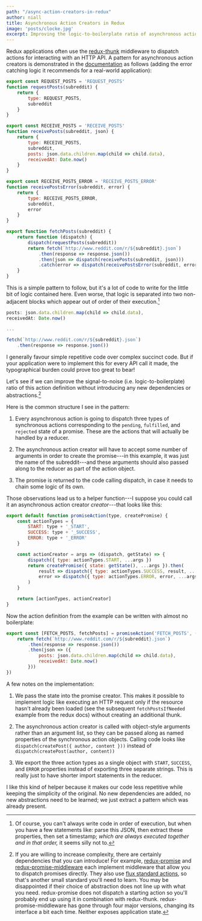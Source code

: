 ```yaml
---
path: "/async-action-creators-in-redux"
author: niall
title: Asynchronous Action Creators in Redux
image: 'posts/clocke.jpg'
excerpt: Improving the logic-to-boilerplate ratio of asynchronous action definitions.
---
```


Redux applications often use the [redux-thunk](https://github.com/gaearon/redux-thunk) middleware to dispatch actions for interacting with an HTTP API.  A pattern for asynchronous action creators is demonstrated in the [documentation](http://redux.js.org/docs/advanced/AsyncActions.html) as follows (adding the error catching logic it recommends for a real-world application):

```javascript
export const REQUEST_POSTS = 'REQUEST_POSTS'
function requestPosts(subreddit) {
    return {
        type: REQUEST_POSTS,
        subreddit
    }
}

export const RECEIVE_POSTS = 'RECEIVE_POSTS'
function receivePosts(subreddit, json) {
    return {
        type: RECEIVE_POSTS,
        subreddit,
        posts: json.data.children.map(child => child.data),
        receivedAt: Date.now()
    }
}

export const RECEIVE_POSTS_ERROR = 'RECEIVE_POSTS_ERROR'
function receivePostsError(subreddit, error) {
    return {
        type: RECEIVE_POSTS_ERROR,
        subreddit,
        error
    }
}

export function fetchPosts(subreddit) {
    return function (dispatch) {
        dispatch(requestPosts(subreddit))
        return fetch(`http://www.reddit.com/r/${subreddit}.json`)
            .then(response => response.json())
            .then(json => dispatch(receivePosts(subreddit, json)))
            .catch(error => dispatch(receivePostsError(subreddit, error)))
    }
}
```

This is a simple pattern to follow, but it's a lot of code to write for the little bit of logic contained here.  Even worse, that logic is separated into two non-adjacent blocks which appear out of order of their execution.[^1]

```javascript
posts: json.data.children.map(child => child.data),
receivedAt: Date.now()

...

fetch(`http://www.reddit.com/r/${subreddit}.json`)
    .then(response => response.json())
```

I generally favour simple repetitive code over complex succinct code.  But if your application were to implement this for every API call it made, the typographical burden could prove too great to bear!

Let's see if we can improve the signal-to-noise (i.e. logic-to-boilerplate) ratio of this action definition without introducing any new dependencies or abstractions.[^2]

Here is the common structure I see in the pattern:

 1. Every asynchronous action is going to dispatch three types of synchronous actions corresponding to the `pending`, `fulfilled`, and `rejected` state of a promise.  These are the actions that will actually be handled by a reducer.

 2. The asynchronous action creator will have to accept some number of arguments in order to create the promise---in this example, it was just the name of the subreddit---and these arguments should also passed along to the reducer as part of the action object.

 3. The promise is returned to the code calling dispatch, in case it needs to chain some logic of its own.

Those observations lead us to a helper function---I suppose you could call it an asynchronous action creator *creator*---that looks like this:


```javascript
export default function promiseAction(type, createPromise) {
    const actionTypes = {
        START: type + '_START',
        SUCCESS: type + '_SUCCESS',
        ERROR: type + '_ERROR'
    }

    const actionCreator = args => (dispatch, getState) => {
        dispatch({ type: actionTypes.START, ...args })
        return createPromise({ state: getState(), ...args }).then(
            result => dispatch({ type: actionTypes.SUCCESS, result, ...args }),
            error => dispatch({ type: actionTypes.ERROR, error, ...args })
        )
    }

    return [actionTypes, actionCreator]
}
```

Now the action definition from the example can be written with almost no boilerplate:

```javascript
export const [FETCH_POSTS, fetchPosts] = promiseAction('FETCH_POSTS', ({ subreddit }) => {
    return fetch(`http://www.reddit.com/r/${subreddit}.json`)
        .then(response => response.json())
        .then(json => ({
            posts: json.data.children.map(child => child.data),
            receivedAt: Date.now()
        }))
})
```

A few notes on the implementation:

 1. We pass the state into the promise creator.  This makes it possible to implement logic like executing an HTTP request only if the resource hasn't already been loaded (see the subsequent `fetchPostsIfNeeded` example from the redux docs) without creating an additional thunk.

 2. The asynchronous action creator is called with object-style arguments rather than an argument list, so they can be passed along as named properties of the synchronous action objects.  Calling code looks like `dispatch(createPost({ author, content }))`  instead of `dispatch(createPost(author, content))`

 3. We export the three action types as a single object with `START`, `SUCCESS`, and `ERROR` properties instead of exporting three separate strings.  This is really just to have shorter import statements in the reducer.

I like this kind of helper because it makes our code less repetitive while keeping the simplicity of the original.  No new dependencies are added, no new abstractions need to be learned; we just extract a pattern which was already present.



[^1]: Of course, you can't always write code in order of execution, but when you have a few statements like: parse this JSON, then extract these properties, then set a timestamp; *which are always executed together and in that order,* it seems silly not to.

[^2]: If you are willing to increase complexity, there are certainly dependencies that you can introduce!  For example, [redux-promise](https://github.com/acdlite/redux-promise) and [redux-promise-middleware](https://github.com/pburtchaell/redux-promise-middleware) each implement middleware that allow you to dispatch promises directly.  They also use [flux standard actions](https://github.com/acdlite/flux-standard-action), so that's another small standard you'll need to learn.  You may be disappointed if their choice of abstraction does not line up with what you need.  redux-promise does not dispatch a starting action so you'll probably end up using it in combination with redux-thunk.  redux-promise-middleware has gone through four major versions, changing its interface a bit each time.  Neither exposes application state.
